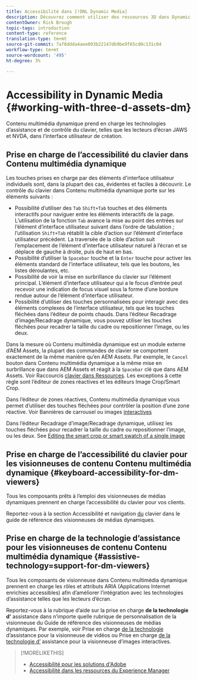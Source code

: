 ```yaml
---
title: Accessibilité dans [!DNL Dynamic Media]
description: Découvrez comment utiliser des ressources 3D dans Dynamic Media
contentOwner: Rick Brough
topic-tags: introduction
content-type: reference
translation-type: tm+mt
source-git-commit: 7af8ddda4aee093b22147db9be9f65cd0c131c04
workflow-type: tm+mt
source-wordcount: '495'
ht-degree: 3%

---
```



# Accessibility in Dynamic Media {#working-with-three-d-assets-dm}

Contenu multimédia dynamique prend en charge les technologies d’assistance et de contrôle du clavier, telles que les lecteurs d’écran JAWS et NVDA, dans l’interface utilisateur de création.



## Prise en charge de l’accessibilité du clavier dans Contenu multimédia dynamique

Les touches prises en charge par des éléments d&#39;interface utilisateur individuels sont, dans la plupart des cas, évidentes et faciles à découvrir. Le contrôle du clavier dans Contenu multimédia dynamique porte sur les éléments suivants :

* Possibilité d’utiliser des `Tab` `Shift+Tab` touches et des éléments interactifs pour naviguer entre les éléments interactifs de la page.
L’utilisation de la fonction `Tab` avance la mise au point des entrées sur l’élément d’interface utilisateur suivant dans l’ordre de tabulation ; l’utilisation `Shift+Tab` rétablit la cible d’action sur l’élément d’interface utilisateur précédent.
La traversée de la cible d’action suit l’emplacement de l’élément d’interface utilisateur naturel à l’écran et se déplace de gauche à droite, puis de haut en bas.
* Possibilité d’utiliser la `Spacebar` touche et la `Enter` touche pour activer les éléments standard de l’interface utilisateur, tels que les boutons, les listes déroulantes, etc.
* Possibilité de voir la mise en surbrillance du clavier sur l’élément principal. L’élément d’interface utilisateur qui a le focus d’entrée peut recevoir une indication de focus visuel sous la forme d’une bordure rendue autour de l’élément d’interface utilisateur.
* Possibilité d’utiliser des touches personnalisées pour interagir avec des éléments complexes de l’interface utilisateur, tels que les touches fléchées dans l’éditeur de points chauds. Dans l’éditeur Recadrage d’image/Recadrage dynamique, vous pouvez utiliser les touches fléchées pour recadrer la taille du cadre ou repositionner l’image, ou les deux.

Dans la mesure où Contenu multimédia dynamique est un module externe d’AEM Assets, la plupart des commandes de clavier se comportent exactement de la même manière qu’en AEM Assets. Par exemple, le `Cancel` bouton dans Contenu multimédia dynamique a la même mise en surbrillance que dans AEM Assets et réagit à la `Spacebar` clé que dans AEM Assets. Voir Raccourcis [clavier dans Ressources](/help/assets/accessibility.md#keyboard-shortcuts). Les exceptions à cette règle sont l’éditeur de zones réactives et les éditeurs Image Crop/Smart Crop.

<!-- Keyboarding is the same because Dynamic Media is using the same UI library (Coral 3 (AEM 6.5) or Coral Spectrum (in Skyline)) as entire AEM Assets.  -->

Dans l’éditeur de zones réactives, Contenu multimédia dynamique vous permet d’utiliser des touches fléchées pour contrôler la position d’une zone réactive. Voir Bannières [](/help/assets/dynamic-media/carousel-banners.md##adding-hotspots-or-image-maps-to-an-image-banner) de carrousel ou images [interactives](/help/assets/dynamic-media/interactive-images.md#adding-hotspots-to-an-image-banner)

Dans l’éditeur Recadrage d’image/Recadrage dynamique, utilisez les touches fléchées pour recadrer la taille du cadre ou repositionner l’image, ou les deux. See [Editing the smart crop or smart swatch of a single image](/help/assets/dynamic-media/image-profiles.md#editing-the-smart-crop-or-smart-swatch-of-a-single-image)

<!-- I think we should definitely mention this in the DM-specific area of documentation for keyboard support. -->

<!-- I would not get into much of details of specific keyboard support logic of these editors. One of the reasons - chances are that accessibility support will receive Phase2-like attention, with more holistic approach. -->

## Prise en charge de l’accessibilité du clavier pour les visionneuses de contenu Contenu multimédia dynamique {#keyboard-accessibility-for-dm-viewers}

Tous les composants prêts à l’emploi des visionneuses de médias dynamiques prennent en charge l’accessibilité du clavier pour vos clients.

Reportez-vous à la section Accessibilité et navigation [du](https://docs.adobe.com/content/help/fr-FR/dynamic-media-developer-resources/library/c-keyboard-accessibility.html) clavier dans le guide de référence des visionneuses de médias dynamiques.

## Prise en charge de la technologie d’assistance pour les visionneuses de contenu Contenu multimédia dynamique {#assistive-technology=support-for-dm-viewers}

Tous les composants de visionneuse dans Contenu multimédia dynamique prennent en charge les rôles et attributs ARIA (Applications Internet enrichies accessibles) afin d’améliorer l’intégration avec les technologies d’assistance telles que les lecteurs d’écran.

Reportez-vous à la rubrique d’aide sur la prise en charge **de la technologie d’** assistance dans n’importe quelle rubrique de personnalisation de la visionneuse du Guide de référence des visionneuses de médias dynamiques. Par exemple, voir Prise en charge [de la technologie](https://docs.adobe.com/content/help/en/dynamic-media-developer-resources/library/viewers-aem-assets-dmc/video/r-html5-video-viewer-20-assistive.html) d’assistance pour la visionneuse de vidéos ou Prise en charge [de la technologie d’](https://experienceleague.adobe.com/docs/dynamic-media-developer-resources/library/viewers-for-aem-assets-only/interactive-images/c-html5-aem-interactive-image-assistive.html?lang=en#viewers-for-aem-assets-only) assistance pour la visionneuse d’images interactives.

>[!MORELIKETHIS]
>
>* [Accessibilité pour les solutions d&#39;Adobe](https://www.adobe.com/accessibility.html)
>* [Accessibilité dans les ressources du Experience Manager](/help/assets/dynamic-media/accessibility-dm.md)

